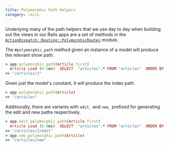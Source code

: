 ```yaml
--- 
title: Polymorphic Path Helpers
category: rails
---
```


Underlying many of the path helpers that we use day to day when building out
the views in our Rails apps are a set of methods in the
[`ActionDispatch::Routing::PolymorphicRoutes`](http://api.rubyonrails.org/classes/ActionDispatch/Routing/PolymorphicRoutes.html)
module.

The `#polymorphic_path` method given an instance of a model will produce the
relevant show path.

```ruby
> app.polymorphic_path(Article.first)
  Article Load (0.5ms)  SELECT  "articles".* FROM "articles"  ORDER BY "articles"."id" ASC LIMIT 1
=> "/articles/2"
```

Given just the model's constant, it will produce the index path.

```ruby
> app.polymorphic_path(Article)
=> "/articles"
```

Additionally, there are variants with `edit_` and `new_` prefixed for
generating the edit and new paths respectively.

```ruby
> app.edit_polymorphic_path(Article.first)
  Article Load (0.6ms)  SELECT  "articles".* FROM "articles"  ORDER BY "articles"."id" ASC LIMIT 1
=> "/articles/2/edit"
> app.new_polymorphic_path(Article)
=> "/articles/new"
```
